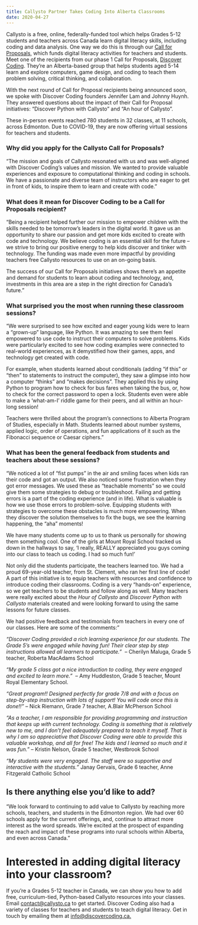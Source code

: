 ```yaml
---
title: Callysto Partner Takes Coding Into Alberta Classrooms
date: 2020-04-27
---
```

<p>Callysto is a free, online, federally-funded tool which helps Grades 5-12 students and teachers across Canada learn digital literacy skills, including coding and data analysis. One way we do this is through our <a href="https://www.callysto.ca/2020/01/14/callysto-phase-1-call-for-proposals-recipients/" target="_blank" rel="noreferrer noopener">Call for Proposals</a>, which funds digital literacy activities for teachers and students. Meet one of the recipients from our phase 1 Call for Proposals, <a href="https://www.discovercoding.ca/" target="_blank" rel="noreferrer noopener">Discover Coding</a>. They’re an Alberta-based group that helps students aged 5-14 learn and explore computers, game design, and coding to teach them problem solving, critical thinking, and collaboration.</p>



<p>With the next round of Call for Proposal recipients being announced soon, we spoke with Discover Coding founders Jennifer Lam and Johnny Huynh. They answered questions about the impact of their Call for Proposal initiatives: “Discover Python with Callysto” and “An hour of Callysto”.</p>



<p>These in-person events reached 780 students in 32 classes, at 11 schools, across Edmonton. Due to COVID-19, they are now offering virtual sessions for teachers and students.</p>



<h3 class="wp-block-heading"><strong>Why did you apply for the Callysto Call for Proposals?</strong></h3>



<p>“The mission and goals of Callysto resonated with us and was well-aligned with Discover Coding’s values and mission. We wanted to provide valuable experiences and exposure to computational thinking and coding in schools. We have a passionate and diverse team of instructors who are eager to get in front of kids, to inspire them to learn and create with code.”</p>



<h3 class="wp-block-heading"><strong>What does it mean for Discover Coding to be a Call for Proposals recipient?</strong></h3>



<p>“Being a recipient helped further our mission to empower children with the skills needed to be tomorrow’s leaders in the digital world. It gave us an opportunity to share our passion and get more kids excited to create with code and technology. We believe coding is an essential skill for the future – we strive to bring our positive energy to help kids discover and tinker with technology. The funding was made even more impactful by providing teachers free Callysto resources to use on an on-going basis.</p>



<p>The success of our Call for Proposals initiatives shows there’s an appetite and demand for students to learn about coding and technology, and, investments in this area are a step in the right direction for Canada’s future.”<strong>&nbsp;</strong></p>



<h3 class="wp-block-heading"><strong>What surprised you the most when running these classroom sessions? </strong></h3>



<p>“We were surprised to see how excited and eager young kids were to learn a “grown-up” language, like Python. It was amazing to see them feel empowered to use code to instruct their computers to solve problems. Kids were particularly excited to see how coding examples were connected to real-world experiences, as it demystified how their games, apps, and technology get created with code.</p>



<p>For example, when students learned about conditionals (adding “if this” or “then” to statements to instruct the computer), they saw a glimpse into how a computer “thinks” and “makes decisions”. They applied this by using Python to program how to check for bus fares when taking the bus, or, how to check for the correct password to open a lock. Students even were able to make a ‘what-am-I’ riddle game for their peers, and all within an hour-long session!</p>



<p>Teachers were thrilled about the program’s connections to Alberta Program of Studies, especially in Math. Students learned about number systems, applied logic, order of operations, and fun applications of it such as the Fibonacci sequence or Caesar ciphers.”</p>



<h3 class="wp-block-heading"><strong>What has been the general feedback from students and teachers about these sessions?</strong></h3>



<p>“We noticed a lot of “fist pumps” in the air and smiling faces when kids ran their code and got an output. We also noticed some frustration when they got error messages. We used these as “teachable moments” so we could give them some strategies to debug or troubleshoot. Failing and getting errors is a part of the coding experience (and in life). What is valuable is how we use those errors to problem-solve. Equipping students with strategies to overcome these obstacles is much more empowering. When they discover the solution themselves to fix the bugs, we see the learning happening, the “aha” moments!</p>



<p>We have many students come up to us to thank us personally for showing them something cool. One of the girls at Mount Royal School tracked us down in the hallways to say, ‘I really, REALLY appreciated you guys coming into our class to teach us coding. I had so much fun!’</p>



<p>Not only did the students participate, the teachers learned too. We had a proud 69-year-old teacher, from St. Clement, who ran her first line of code! A part of this initiative is to equip teachers with resources and confidence to introduce coding their classrooms. Coding is a very “hands-on” experience, so we get teachers to be students and follow along as well. Many teachers were really excited about the <em>Hour of Callysto</em> and <em>Discover Python with Callysto</em> materials created and were looking forward to using the same lessons for future classes.</p>



<p>We had positive feedback and testimonials from teachers in every one of our classes. Here are some of the comments:”</p>



<p><em>“Discover Coding provided a rich learning experience for our students. The Grade 5’s were engaged while having fun! Their clear step by step instructions allowed all learners to participate.”</em>&nbsp; – Cherilyn Maluga, Grade 5 teacher, Roberta MacAdams School</p>



<p><em>“My grade 5 class got a nice introduction to coding, they were engaged and excited to learn more.”&nbsp; – </em>Amy Huddleston, Grade 5 teacher, Mount Royal Elementary School.</p>



<p><em>“Great program!! Designed perfectly for grade 7/8 and with a focus on step-by-step instruction with lots of support! You will code once this is done!!” </em>– Nick Riemann, Grade 7 teacher, A.Blair McPherson School</p>



<p><em>“As a teacher, I am responsible for providing programming and instruction that keeps up with current technology. Coding is something that is relatively new to me, and I don’t feel adequately prepared to teach it myself. That is why I am so appreciative that Discover Coding were able to provide this valuable workshop, and all for free! The kids and I learned so much and it was fun.</em>” – Kristin Nelson, Grade 5 teacher, Westbrook School</p>



<p><em>“My students were very engaged. The staff were so supportive and interactive with the students.” </em>Janay Gervais, Grade 6 teacher, Anne Fitzgerald Catholic School</p>



<h2 class="wp-block-heading"><strong>Is there anything else you’d like to add?</strong></h2>



<p>“We look forward to continuing to add value to Callysto by reaching more schools, teachers, and students in the Edmonton region. We had over 60 schools apply for the current offerings, and, continue to attract more interest as the word spreads. We’re excited at the prospect of expanding the reach and impact of these programs into rural schools within Alberta, and even across Canada.”</p>



<h1 class="wp-block-heading"><strong>Interested in adding digital literacy into your classroom?</strong></h1>



<p>If you’re a Grades 5-12 teacher in Canada, we can show you how to add free, curriculum-tied, Python-based Callysto resources into your classes. Email <a href="mailto:contact@callysto.ca" target="_blank" rel="noreferrer noopener">contact@callysto.ca</a> to get started. Discover Coding also had a variety of classes for teachers and students to teach digital literacy. Get in touch by emailing them at <a rel="noopener noreferrer" href="mailto:info@discovercoding.ca" target="_blank">info@discovercoding.ca.</a></p>